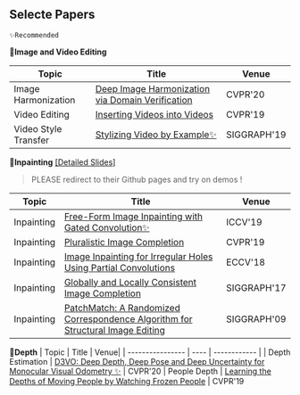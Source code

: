 ## Selecte Papers
`✨Recommended`

**🥥Image and Video Editing**

| Topic | Title | Venue| 
| ---------------- | ---- | ------------ |
| Image Harmonization| [Deep Image Harmonization via Domain Verification](https://arxiv.org/pdf/1911.13239.pdf) | CVPR'20
| Video Editing | [Inserting Videos into Videos](https://arxiv.org/pdf/1903.06571.pdf) | CVPR'19
| Video Style Transfer| [Stylizing Video by Example✨](https://dcgi.fel.cvut.cz/home/sykorad/Jamriska19-SIG.pdf) | SIGGRAPH'19

**🥥Inpainting** [[Detailed Slides]](https://drive.google.com/open?id=17JlcQQYGyV6ZroDJftBFBToalMk-b3TX)
> PLEASE redirect to their Github pages and try on demos ! 

| Topic | Title | Venue| 
| ---------------- | ---- | ------------ |
| Inpainting | [Free-Form Image Inpainting with Gated Convolution✨](http://openaccess.thecvf.com/content_ICCV_2019/papers/Yu_Free-Form_Image_Inpainting_With_Gated_Convolution_ICCV_2019_paper.pdf) | ICCV'19
| Inpainting| [Pluralistic Image Completion](https://arxiv.org/pdf/1903.04227.pdf) | CVPR'19
| Inpainting | [Image Inpainting for Irregular Holes Using Partial Convolutions](https://arxiv.org/pdf/1804.07723.pdf) | ECCV'18
| Inpainting| [Globally and Locally Consistent Image Completion](http://iizuka.cs.tsukuba.ac.jp/projects/completion/data/completion_sig2017.pdf) | SIGGRAPH'17
| Inpainting| [PatchMatch: A Randomized Correspondence Algorithm for Structural Image Editing](https://gfx.cs.princeton.edu/gfx/pubs/Barnes_2009_PAR/patchmatch.pdf) | SIGGRAPH'09

**🥥Depth**
| Topic | Title | Venue| 
| ---------------- | ---- | ------------ |
| Depth Estimation | [D3VO: Deep Depth, Deep Pose and Deep Uncertainty for Monocular Visual Odometry ✨](https://arxiv.org/pdf/2003.01060.pdf) | CVPR'20
| People Depth | [Learning the Depths of Moving People by Watching Frozen People](https://arxiv.org/pdf/1904.11111.pdf) | CVPR'19
